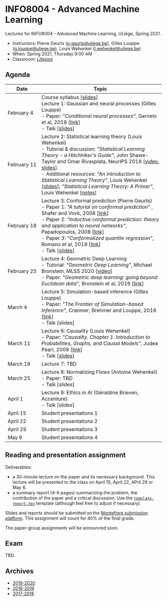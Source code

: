 # INFO8004 - Advanced Machine Learning

Lectures for INFO8004 - Advanced Machine Learning, ULiège, Spring 2021.

- Instructors: Pierre Geurts ([p.geurts@uliege.be](mailto:p.geurts@uliege.be)), Gilles Louppe ([g.louppe@uliege.be](mailto:g.louppe@uliege.be)), Louis Wehenkel ([l.wehenkel@uliege.be](mailto:l.wehenkel@uliege.be))
- When: Spring 2021, Thursday 9:00 AM
- Classroom: [Lifesize](https://call.lifesizecloud.com/897621)

## Agenda

| Date | Topic |
| --- | --- |
| February&nbsp;4 | Course syllabus [[slides](https://glouppe.github.io/info8004-advanced-machine-learning/pdf/course-syllabus.pdf)]<br>Lecture 1: Gaussian and neural processes (Gilles Louppe)<br>- Paper: _"Conditional neural processes"_, Garnelo et al, 2018 [[link](https://arxiv.org/abs/1807.01613)]<br>- Talk [[slides](https://glouppe.github.io/info8004-advanced-machine-learning/pdf/glouppe-gnp.pdf)] |
| February&nbsp;11 | Lecture 2: Statistical learning theory (Louis Wehenkel)<br>- Tutorial & discussion: _"Statistical Learning Theory - a Hitchhiker's Guide"_, John Shawe-Taylor and Omar Rivasplata, NeurIPS 2018 [[video](https://www.youtube.com/watch?v=m8PLzDmW-TY), [slides](https://media.neurips.cc/Conferences/NIPS2018/Slides/stastical_learning_theory.pdf)].<br>- Additional resources: _"An introduction to Statistical Learning Theory"_, Louis Wehenkel [[slides](https://glouppe.github.io/info8004-advanced-machine-learning/pdf/lwehenkel-intro-slt.pdf)]; _"Statistical Learning Theory: A Primer"_, Louis Wehenkel [[notes](https://glouppe.github.io/info8004-advanced-machine-learning/pdf/lwehenkel-primer.pdf)] |
| February&nbsp;18 | Lecture 3: Conformal prediction (Pierre Geurts)<br>- Paper 1: _"A tutorial on conformal prediction"_ , Shafer and Vovk, 2008 [[link](http://jmlr.csail.mit.edu/papers/volume9/shafer08a/shafer08a.pdf)]<br>- Paper 2: _"Inductive conformal prediction: theory and application to neural networks"_, Papadopoulos, 2008 [[link](https://www.researchgate.net/profile/Harris_Papadopoulos/publication/221787122_Inductive_Conformal_Prediction_Theory_and_Application_to_Neural_Networks/links/0912f505b43f73c40b000000.pdf)]<br>- Paper 3: _"Conformalized quantile regression"_, Romano et al, 2019 [[link](https://papers.nips.cc/paper/8613-conformalized-quantile-regression.pdf)] <br>- Talk [[slides](https://glouppe.github.io/info8004-advanced-machine-learning/pdf/pgeurts-cp.pdf)] |
| February&nbsp;25 | Lecture 4: Geometric Deep Learning<br>- Tutorial: _"Geometric Deep Learning"_, Michael Bronstein, MLSS 2020 [[video](https://www.youtube.com/watch?v=8kTxTX0eBRA)]<br>- Paper: _"Geometric deep learning: going beyond Euclidean data"_, Bronstein et al, 2016 [[link](https://arxiv.org/pdf/1611.08097.pdf)] |
| March 4 | Lecture 5: Simulation-based inference (Gilles Louppe)<br>- Paper: _"The Frontier of Simulation-based Inference"_, Cranmer, Brehmer and Louppe, 2019 [[link](https://arxiv.org/abs/1911.01429)] <br>- Talk [slides] | 
| March 11 | Lecture 6: Causality (Louis Wehenkel)<br>- Paper: _"Causality. Chapter 1: Introduction to Probabilities, Graphs, and Causal Models"_, Judea Pearl, 2009 [[link](https://doi.org/10.1017/CBO9780511803161.003)]<br>- Talk [[slides](https://glouppe.github.io/info8004-advanced-machine-learning/pdf/lwehenkel-causality.pdf)] | |
| March 18 | Lecture 7: TBD |
| March 25 | Lecture 8: Normalizing Flows (Antoine Wehenkel)<br>- Paper: TBD<br>- Talk [slides] |
| April 1 | Lecture 9: Ethics in AI (Géraldine Brieven, Accenture)<br>- Talk [slides] |
| April 15 | Student presentations 1 |
| April 22 | Student presentations 2 |
| April 29 | Student presentations 3 |
| May 6 | Student presentations 4 | 


## Reading and presentation assignment

Deliverables:

- a 30-minute lecture on the paper and its necessary background. This lecture will be presented to the class on April 15, April 22, APril 29 or May 6.
- a summary report (4-6 pages) summarizing the problem, the contribution of the paper and a critical discussion. Use the [`template-report.tex`](https://raw.githubusercontent.com/glouppe/info8004-advanced-machine-learning/master/template-report.tex) template (although feel free to adjust if necessary).
  
Slides and reports should be submitted on the [Montefiore submission platform](https://submit.montefiore.ulg.ac.be/). This assignment will count for 40% of the final grade.

The paper-group assignments will be announced soon.


## Exam

TBD.


## Archives

- [2019-2020](https://github.com/glouppe/info8004-advanced-machine-learning/tree/info8004-2020)
- [2018-2019](https://github.com/glouppe/info8004-advanced-machine-learning/tree/info8004-2019)
- [2017-2018](http://www.montefiore.ulg.ac.be/~geurts/Cours/AML/aml2017_2018.html)
